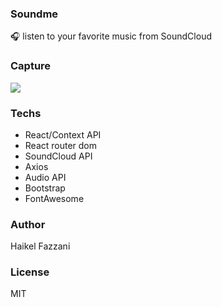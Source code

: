 ### Soundme  
🎧 listen to your favorite music from SoundCloud

### Capture
![](https://i.ibb.co/vwTxsfg/soundme.png)

### Techs
- React/Context API
- React router dom
- SoundCloud API
- Axios
- Audio API
- Bootstrap
- FontAwesome

### Author  
Haikel Fazzani

### License
MIT